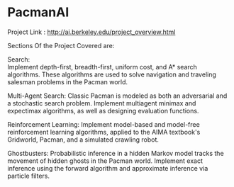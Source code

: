 # PacmanAI

Project Link :
http://ai.berkeley.edu/project_overview.html

Sections Of the Project Covered are:

Search:  
Implement depth-first, breadth-first, uniform cost, and A* search algorithms. These algorithms are used to solve navigation and traveling salesman problems in the Pacman world.


Multi-Agent Search: 
Classic Pacman is modeled as both an adversarial and a stochastic search problem. Implement multiagent minimax and expectimax algorithms, as well as designing evaluation functions.


Reinforcement Learning: 
Implement model-based and model-free reinforcement learning algorithms, applied to the AIMA textbook's Gridworld, Pacman, and a simulated crawling robot.


Ghostbusters: 
Probabilistic inference in a hidden Markov model tracks the movement of hidden ghosts in the Pacman world. Implement exact inference using the forward algorithm and approximate inference via particle filters.
